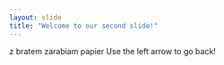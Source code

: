 ```yaml
---
layout: slide
title: "Welcome to our second slide!"
---
```

z bratem zarabiam papier
Use the left arrow to go back!

